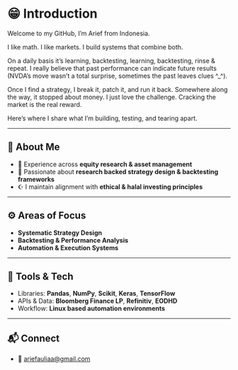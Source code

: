 
# 😁 Introduction

Welcome to my GitHub, I’m Arief from Indonesia.

I like math. I like markets. I build systems that combine both.

On a daily basis it’s learning, backtesting, learning, backtesting, rinse & repeat. I really believe that past performance can indicate future results (NVDA’s move wasn’t a total surprise, sometimes the past leaves clues ^_^).

Once I find a strategy, I break it, patch it, and run it back. Somewhere along the way, it stopped about money. I just love the challenge. Cracking the market is the real reward.

Here’s where I share what I’m building, testing, and tearing apart.

---

## 🧠 About Me

- 💼 Experience across **equity research & asset management**
- 🧮 Passionate about **research backed strategy design & backtesting frameworks** 
- ☪️ I maintain alignment with **ethical & halal investing principles**

---

## ⚙️ Areas of Focus

- **Systematic Strategy Design**  
- **Backtesting & Performance Analysis**  
- **Automation & Execution Systems**  

---

## 🧰 Tools & Tech

- Libraries: **Pandas**, **NumPy**, **Scikit**, **Keras**, **TensorFlow**  
- APIs & Data: **Bloomberg Finance LP**, **Refinitiv**, **EODHD** 
- Workflow: **Linux based automation environments**

---

## 📬 Connect

- 📧 ariefauliaa@gmail.com
